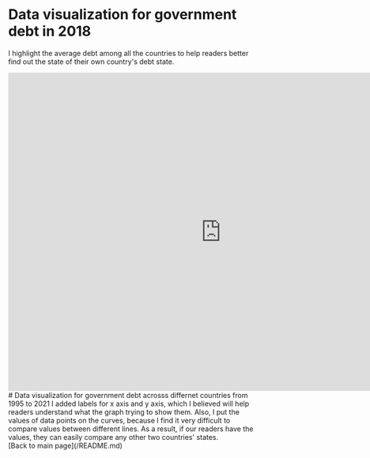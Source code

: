 # Data visualization for government debt in 2018
I highlight the average debt among all the countries to help readers better find out the state of their own country's debt state.
<iframe src="https://data.oecd.org/chart/6SlP" width="860" height="645" style="border: 0" mozallowfullscreen="true" webkitallowfullscreen="true" allowfullscreen="true"><a href="https://data.oecd.org/chart/6SlP" target="_blank">OECD Chart: General government debt, Total, % of GDP, Annual, 2018</a></iframe>
# Data visualization for government debt acrosss differnet countries from 1995 to 2021
I added labels for x axis and y axis, which I believed will help readers understand what the graph trying to show them. Also, I put the values of data points on the curves, because I find it very difficult to compare values between different lines. As a result, if our readers have the values, they can easily compare any other two countries' states.
<div class="flourish-embed flourish-chart" data-src="visualisation/11735154"><script src="https://public.flourish.studio/resources/embed.js"></script></div>
[Back to main page](/README.md)
